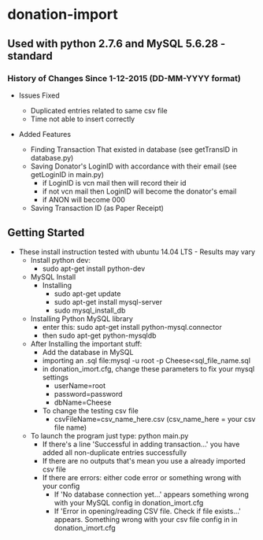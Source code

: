 # donation-import

## Used with python 2.7.6 and MySQL 5.6.28 - standard

### History of Changes Since 1-12-2015 (DD-MM-YYYY format)
- Issues Fixed
  - Duplicated entries related to same csv file
  - Time not able to insert correctly

- Added Features
  - Finding Transaction That existed in database (see getTransID in database.py)
  - Saving Donator's LoginID with accordance with their email (see getLoginID in main.py)
    - if LoginID is vcn mail then will record their id
    - if not vcn mail then LoginID will become the donator's email
    - if ANON will become 000
  - Saving Transaction ID (as Paper Receipt)
## Getting Started
- These install instruction tested with ubuntu 14.04 LTS - Results may vary
  - Install python dev:
    - sudo apt-get install python-dev
  - MySQL Install
    - Installing
      - sudo apt-get update
      - sudo apt-get install mysql-server
      - sudo mysql_install_db
  - Installing Python MySQL library
      - enter this: sudo apt-get install python-mysql.connector
      - then sudo apt-get python-mysqldb
  - After Installing the important stuff:
    - Add the database in MySQL
    - importing an .sql file:mysql -u root -p Cheese<sql_file_name.sql
    - in donation_imort.cfg, change these parameters to fix your mysql settings
      - userName=root
      - password=password
      - dbName=Cheese
    - To change the testing csv file
      - csvFileName=csv_name_here.csv (csv_name_here = your csv file name)
  - To launch the program just type: python main.py
    - If there's a line 'Successful in adding transaction...' you have added all non-duplicate entries successfully
    - If there are no outputs that's mean you use a already imported csv file
    - If there are errors: either code error or something wrong with your config
      - If 'No database connection yet...' appears something wrong with your MySQL config in donation_imort.cfg
      - If 'Error in opening/reading CSV file. Check if file exists...' appears. Something wrong with your csv file config in  in donation_imort.cfg

